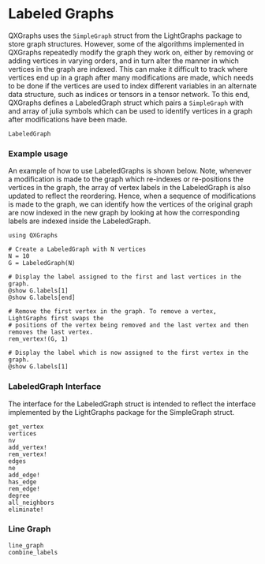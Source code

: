 # Labeled Graphs

QXGraphs uses the `SimpleGraph` struct from the LightGraphs package to store graph structures. 
However, some of the algorithms implemented in QXGraphs repeatedly modify the graph they work 
on, either by removing or adding vertices in varying orders, and in turn alter the manner in 
which vertices in the graph are indexed. This can make it difficult to track where vertices
end up in a graph after many modifications are made, which needs to be done if the vertices
are used to index different variables in an alternate data structure, such as indices or 
tensors in a tensor network. To this end, QXGraphs defines a LabeledGraph struct which pairs
a `SimpleGraph` with and array of julia symbols which can be used to identify vertices in
a graph after modifications have been made. 

```@docs
LabeledGraph
```

### Example usage

An example of how to use LabeledGraphs is shown below. Note, whenever a modification is made
to the graph which re-indexes or re-positions the vertices in the graph, the array of vertex 
labels in the LabeledGraph is also updated to reflect the reordering. Hence, when a sequence
of modifications is made to the graph, we can identify how the vertices of the original 
graph are now indexed in the new graph by looking at how the corresponding labels are 
indexed inside the LabeledGraph.

```
using QXGraphs

# Create a LabeledGraph with N vertices
N = 10
G = LabeledGraph(N)

# Display the label assigned to the first and last vertices in the graph.
@show G.labels[1]
@show G.labels[end]

# Remove the first vertex in the graph. To remove a vertex, LightGraphs first swaps the 
# positions of the vertex being removed and the last vertex and then removes the last vertex.
rem_vertex!(G, 1)

# Display the label which is now assigned to the first vertex in the graph.
@show G.labels[1]
```

### LabeledGraph Interface

The interface for the LabeledGraph struct is intended to reflect the interface implemented 
by the LightGraphs package for the SimpleGraph struct.

```@docs
get_vertex
vertices
nv
add_vertex!
rem_vertex!
edges
ne
add_edge!
has_edge
rem_edge!
degree
all_neighbors
eliminate!
```

### Line Graph

```@docs
line_graph
combine_labels
```